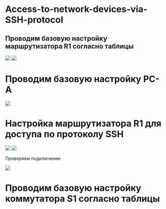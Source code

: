 # Access-to-network-devices-via-SSH-protocol
## Проводим базовую настройку маршрутизатора R1 согласно таблицы

![](https://github.com/iGORnetwork/Access-to-network-devices-via-SSH-protocol/blob/main/image/Screenshot_1.png)
![](https://github.com/iGORnetwork/Access-to-network-devices-via-SSH-protocol/blob/main/image/Screenshot_2.png)

# Проводим базовую настройку PC-A
![](https://github.com/iGORnetwork/Access-to-network-devices-via-SSH-protocol/blob/main/image/Screenshot_3.png)

# Настройка маршрутизатора R1 для доступа по протоколу SSH

![](https://github.com/iGORnetwork/Access-to-network-devices-via-SSH-protocol/blob/main/image/Screenshot_4.png)
![](https://github.com/iGORnetwork/Access-to-network-devices-via-SSH-protocol/blob/main/image/Screenshot_5.png)

Проверяем подключение 

![](https://github.com/iGORnetwork/Access-to-network-devices-via-SSH-protocol/blob/main/image/Screenshot_6.png)

# Проводим базовую настройку коммутатора S1 согласно таблицы
